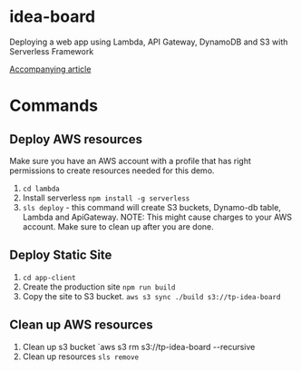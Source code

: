 # idea-board
Deploying a web app using Lambda, API Gateway, DynamoDB and S3 with Serverless Framework

[Accompanying article](https://medium.com/@yloganathan/Deploying-a-web-app-using-Lambda,-API-Gateway,-DynamoDB-and-S3-with-Serverless-Framework-40e23ac04206)

# Commands
## Deploy AWS resources
Make sure you have an AWS account with a profile that has right permissions to create resources needed for this demo. 

1. `cd lambda`
2. Install serverless `npm install -g serverless`
3. `sls deploy` - this command will create S3 buckets, Dynamo-db table, Lambda and ApiGateway. NOTE: This might cause charges to your AWS account. Make sure to clean up after you are done.


## Deploy Static Site
1. `cd app-client`
2. Create the production site `npm run build`
3. Copy the site to S3 bucket. `aws s3 sync ./build s3://tp-idea-board`


## Clean up AWS resources
1. Clean up s3 bucket `aws s3 rm s3://tp-idea-board --recursive
2. Clean up resources `sls remove`

